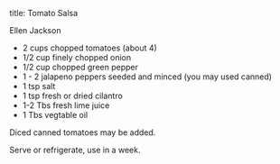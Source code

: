 title: Tomato Salsa

Ellen Jackson

* 2  cups chopped tomatoes (about 4)
* 1/2 cup finely chopped onion
* 1/2 cup chopped green pepper
* 1 - 2 jalapeno peppers seeded and minced (you may used canned)
* 1 tsp salt
* 1 tsp fresh or dried cilantro
* 1-2 Tbs fresh lime juice
* 1 Tbs vegtable oil

Diced canned tomatoes may be added.

Serve or refrigerate, use in a week.
